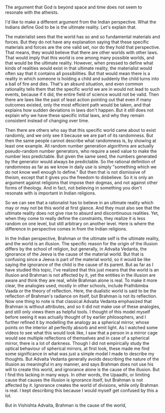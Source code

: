The argument that God is beyond space and time does not seem to resonate with the atheists.

I'd like to make a different argument from the Indian perspective. What the Indians define God to be is the ultimate reality. Let's explain that.

The materialist sees that the world has so and so fundamental materials and forces. But they do not have any explanation saying that these specific materials and forces are the one valid set, nor do they hold that perspective. That means, they would believe that there are other worlds with other laws. That would imply that this world is one among many possible worlds, and that would be the ultimate reality. However, when pressed to define what kinds of realities would exist in that ultimate reality, the materialist would often say that it contains all possibilities. But that would mean there is a reality in which someone is holding a child and suddenly the child turns into a ball of fire and dies. That's an absurd situation, and even common rationality tells them that the specific world we are in would not lead to such events, because if it did, the entire field of science would not be valid. Then there are laws like the past of least action pointing out that even if many outcomes existed, only the most efficient path would be taken, and that explains how sudden deviations in laws don't happen. But it still does not explain why we have these specific initial laws, and why they remain consistent instead of changing over time. 

Then there are others who say that this specific world came about to exist randomly, and we only see it because we are part of its randomness. But then the same people cannot describe what randomness is, by showing at least one example. All random number generation algorithms are actually pseudo-random number generators, who require a seed value to make the number less predictable. But given the same seed, the numbers generated by the generator would always be predictable. So the rational definition of randomness as far as we know in daily use is simply "something which we do not know well enough to define." But then that is not dismissive of theism, except that it gives you the freedom to disbelieve. So it is only an argument against religions that impose their dogmas, and not against other forms of theology. And in fact, not believing in something you don't resonate with is important in Indian religions.

So we can see that a rationalist has to believe in an ultimate reality which may or may not be this world at first glance. And they must also see that the ultimate reality does not give rise to absurd and discontinuous realities. Yet, when they come to really define the constraints, they realize it is less random on one level, but still arbitrary on another level. Here is where the difference in perspective comes in from the Indian religions.

In the Indian perspective, Brahman or the ultimate self is the ultimate reality, and the world is an illusion. The specific reason for the origin of the illusion differs by the school of religion, but generally, in Advaita Vedanta, the ignorance of the Jeeva is the cause of the material world. But that is confusing since a Jeeva is part of the material world, so it would be like saying the ignorance of the child is the cause of its parent. But as far as I have studied this topic, I've realized that this just means that the world is an illusion and Brahman is not affected by it, yet the entities in the illusion are aware and think they are real, while Brahman alone is real. To make it more clear, the analogies used, mostly in other schools, include Prathibimba Vaada or the theory of reflection. Here, the dualistic world is said to be the reflection of Brahman's radiance on itself, but Brahman is not its reflection. Now one thing to note is that classical Advaita Vedanta emphasized that Brahman is without attributes, and so it did not make use of these analogies, and still only views them as helpful tools. I thought of this model myself before seeing it was actually thought of by earlier philosophers, and I further refined it by modelling the analogy as a spherical mirror, whose points on the interior all perfectly absorb and emit light. As I watched some videos to see what this would look like, I saw that a person in a mirror cage would see multiple reflections of themselves and in case of a spherical mirror, there is a lot of darkness. Though I did not empirically study the optical behaviour of spherical mirrors, at first look, these made me find some significance in what was just a simple model I made to describe my thoughts. But Advaita Vedanta generally avoids describing the nature of the illusion as meaningful in any manner, and says Brahman does not use his will to create this world, and ignorance alone is the cause of the illusion. But I find this lacking in many ways. In other words, the Upaadhi, or limiting cause that causes the illusion is ignorance itself, but Brahman is not affected by it. Ignorance creates the world of divisions, while only Brahman is real. I kept describing this because I would myself get confused by this a lot.

But in Vishishta Advaita, Brahman is the cause of the world, 


